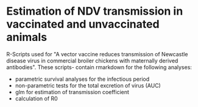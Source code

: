# Estimation of NDV transmission in vaccinated and unvaccinated animals
R-Scripts used for "A vector vaccine reduces transmission of Newcastle disease virus in commercial broiler chickens with maternally derived antibodies".
These scripts- contain rmarkdown for the following analyses:

- parametric survival analyses for the infectious period
- non-parametric tests for the total excretion of virus (AUC)
- glm for estimation of transmission coefficient
- calculation of R0
